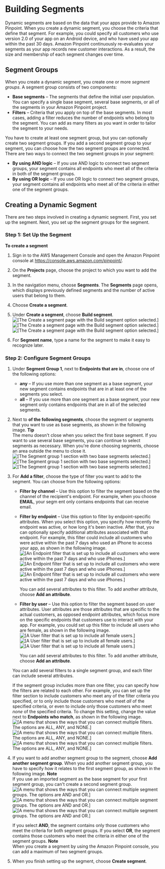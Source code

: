 # Building Segments<a name="segments-building"></a>

Dynamic segments are based on the data that your apps provide to Amazon Pinpoint\. When you create a dynamic segment, you choose the criteria that define that segment\. For example, you could specify all customers who use version 2\.0 of your app on an Android device, and who have used your app within the past 30 days\. Amazon Pinpoint continuously re\-evaluates your segments as your app records new customer interactions\. As a result, the size and membership of each segment changes over time\.

## Segment Groups<a name="segments-building-groups"></a>

When you create a dynamic segment, you create one or more *segment groups*\. A segment group consists of two components:
+ **Base segments** – The segments that define the initial user population\. You can specify a single base segment, several base segments, or all of the segments in your Amazon Pinpoint project\.
+ **Filters** – Criteria that you apply on top of the base segments\. In most cases, adding a filter reduces the number of endpoints who belong to the segment\. You can add as many filters as you want in order to tailor the segment to your needs\.

You have to create at least one segment group, but you can optionally create two segment groups\. If you add a second segment group to your segment, you can choose how the two segment groups are connected\. There are two ways to connect the two segment groups in your segment:
+ **By using AND logic** – If you use AND logic to connect two segment groups, your segment contains all endpoints who meet all of the criteria in both of the segment groups\.
+ **By using OR logic** – If you use OR logic to connect two segment groups, your segment contains all endpoints who meet all of the criteria in either one of the segment groups\.

## Creating a Dynamic Segment<a name="segments-building-procedure"></a>

There are two steps involved in creating a dynamic segment\. First, you set up the segment\. Next, you set up the segment groups for the segment\.

### Step 1: Set Up the Segment<a name="segment-building-procedure-step-1"></a>

**To create a segment**

1. Sign in to the AWS Management Console and open the Amazon Pinpoint console at [https://console\.aws\.amazon\.com/pinpoint/](https://console.aws.amazon.com/pinpoint/)\.

1. On the **Projects** page, choose the project to which you want to add the segment\.

1. In the navigation menu, choose **Segments**\. The **Segments** page opens, which displays previously defined segments and the number of active users that belong to them\.

1. Choose **Create a segment**\.

1. Under **Create a segment**, choose **Build segment**\.  
![\[The Create a segment page with the Build segment option selected.\]](http://docs.aws.amazon.com/pinpoint/latest/userguide/images/segments_build.png)![\[The Create a segment page with the Build segment option selected.\]](http://docs.aws.amazon.com/pinpoint/latest/userguide/)![\[The Create a segment page with the Build segment option selected.\]](http://docs.aws.amazon.com/pinpoint/latest/userguide/)

1. For **Segment name**, type a name for the segment to make it easy to recognize later\.

### Step 2: Configure Segment Groups<a name="segment-building-procedure-step-2"></a>

1. Under **Segment Group 1**, next to **Endpoints that are in**, choose one of the following options:
   + **any** – If you use more than one segment as a base segment, your new segment contains endpoints that are in at least one of the segments you select\.
   + **all** – If you use more than one segment as a base segment, your new segment only contains endpoints that are in all of the selected segments\.

1. Next to **of the following segments**, choose the segment or segments that you want to use as base segments, as shown in the following image\.
**Tip**  
The menu doesn't close when you select the first base segment\. If you want to use several base segments, you can continue to select segments as necessary\. When you're done choosing segments, choose an area outside the menu to close it\.  
![\[The Segment group 1 section with two base segments selected.\]](http://docs.aws.amazon.com/pinpoint/latest/userguide/images/segments_groups.png)![\[The Segment group 1 section with two base segments selected.\]](http://docs.aws.amazon.com/pinpoint/latest/userguide/)![\[The Segment group 1 section with two base segments selected.\]](http://docs.aws.amazon.com/pinpoint/latest/userguide/)

1. For **Add a filter**, choose the type of filter you want to add to the segment\. You can choose from the following options:
   + **Filter by channel** – Use this option to filter the segment based on the channel of the recipient's endpoint\. For example, when you choose **EMAIL**, your segm ent only contains endpoints that can receive email\.
   + **Filter by endpoint** – Use this option to filter by endpoint\-specific attributes\. When you select this option, you specify how recently the endpoint was active, or how long it's been inactive\. After that, you can optionally specify additional attributes associated with that endpoint\. For example, this filter could include all customers who were active within the past 7 days who used an iPhone to access your app, as shown in the following image\.  
![\[An Endpoint filter that is set up to include all customers who were active within the past 7 days and who use iPhones.\]](http://docs.aws.amazon.com/pinpoint/latest/userguide/images/segments_filter_endpoint.png)![\[An Endpoint filter that is set up to include all customers who were active within the past 7 days and who use iPhones.\]](http://docs.aws.amazon.com/pinpoint/latest/userguide/)![\[An Endpoint filter that is set up to include all customers who were active within the past 7 days and who use iPhones.\]](http://docs.aws.amazon.com/pinpoint/latest/userguide/)

     You can add several attributes to this filter\. To add another attribute, choose **Add an attribute**\.
   + **Filter by user** – Use this option to filter the segment based on user attributes\. User attributes are those attributes that are specific to the actual customers, as opposed endpoint attributes, which focus more on the specific endpoints that customers use to interact with your app\. For example, you could set up this filter to include all users who are female, as shown in the following image\.  
![\[A User filter that is set up to include all female users.\]](http://docs.aws.amazon.com/pinpoint/latest/userguide/images/segments_filter_user.png)![\[A User filter that is set up to include all female users.\]](http://docs.aws.amazon.com/pinpoint/latest/userguide/)![\[A User filter that is set up to include all female users.\]](http://docs.aws.amazon.com/pinpoint/latest/userguide/)

     You can add several attributes to this filter\. To add another attribute, choose **Add an attribute**\. 

   You can add several filters to a single segment group, and each filter can include several attributes\.

   If the segment group includes more than one filter, you can specify how the filters are related to each other\. For example, you can set up the filter section to include customers who meet any of the filter criteria you specified, or to only include those customers who meet *all* of the specified criteria, or even to include only those customers who meet *none* of the specified criteria\. To change this setting, change the value next to **Endpoints who match**, as shown in the following image\.  
![\[A menu that shows the ways that you can connect multiple filters. The options are ALL, ANY, and NONE.\]](http://docs.aws.amazon.com/pinpoint/latest/userguide/images/segments_filter_logic.png)![\[A menu that shows the ways that you can connect multiple filters. The options are ALL, ANY, and NONE.\]](http://docs.aws.amazon.com/pinpoint/latest/userguide/)![\[A menu that shows the ways that you can connect multiple filters. The options are ALL, ANY, and NONE.\]](http://docs.aws.amazon.com/pinpoint/latest/userguide/)

1. If you want to add another segment group to the segment, choose **Add another segment group**\. When you add another segment group, you have to specify how it relates to the first segment group, as shown in the following image\.
**Note**  
If you use an imported segment as the base segment for your first segment group, you can't create a second segment group\.  
![\[A menu that shows the ways that you can connect multiple segment groups. The options are AND and OR.\]](http://docs.aws.amazon.com/pinpoint/latest/userguide/images/segments_groups_logic.png)![\[A menu that shows the ways that you can connect multiple segment groups. The options are AND and OR.\]](http://docs.aws.amazon.com/pinpoint/latest/userguide/)![\[A menu that shows the ways that you can connect multiple segment groups. The options are AND and OR.\]](http://docs.aws.amazon.com/pinpoint/latest/userguide/)

   If you select **AND**, the segment contains only those customers who meet the criteria for both segment groups\. If you select **OR**, the segment contains those customers who meet the criteria in either one of the segment groups\.
**Note**  
When you create a segment by using the Amazon Pinpoint console, you can add a maximum of two segment groups\.

1. When you finish setting up the segment, choose **Create segment**\.